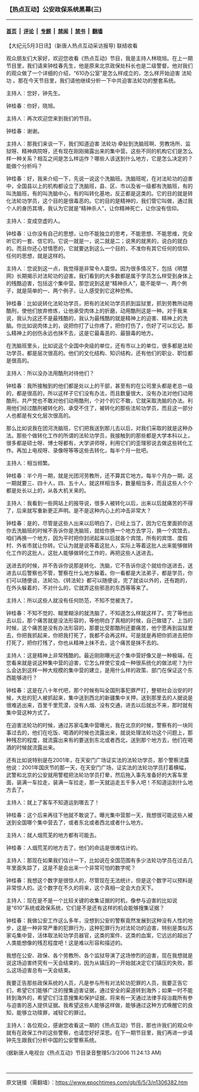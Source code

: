 ### 【热点互动】公安政保系统黑幕(三)

---

#### [首页](../../../..?n1306382) &nbsp;|&nbsp; [评论](../../../../../epoch-comment?n1306382) &nbsp;|&nbsp; [专题](../../../../../epoch-special?n1306382) &nbsp;|&nbsp; [禁闻](../../../../../epoch-news?n1306382) &nbsp;|&nbsp; [禁书](../../../../../books?n1306382) &nbsp;|&nbsp; [翻墙](https://github.com/gfw-breaker/nogfw/blob/master/README.md?n1306382)


<div class="post_content" id="artbody" itemprop="articleBody">
 <!-- article content begin -->
 <p>
  【大纪元5月3日讯】（新唐人热点互动采访报导)
  <ok href="http://ntdtv.com/xtr/clips/FocusTalk/2006/042006/RDHD_0427-3_04272006.ram">
   联结收看
  </ok>
 </p>
 <p>
  观众朋友们大家好，欢迎您收看《热点互动》节目，我是主持人林晓旭。在上一期节目里，我们请来钟桂春先生，他是原来北京政保处科长也是二级警督。他对我们的观众做了一个详细的介绍，“610办公室”是怎么样成立的，怎么样开始迫害
  <ok href="https://www.epochtimes.com/gb/tag/%E6%B3%95%E8%BD%AE%E5%8A%9F.html">
   法轮功
  </ok>
  。那在今天节目里，我们请他继续分析一下中共迫害法轮功的整套系统。
 </p>
 <p>
  主持人︰您好，钟先生。
 </p>
 <p>
  钟桂春︰你好，晓旭。
 </p>
 <p>
  主持人︰再次欢迎您来到我们的节目。
 </p>
 <p>
  钟桂春︰谢谢。
 </p>
 <p>
  主持人︰那我们来谈一下，我们知道迫害
  <ok href="https://www.epochtimes.com/gb/tag/%E6%B3%95%E8%BD%AE%E5%8A%9F.html">
   法轮功
  </ok>
  牵扯到洗脑班啊、劳教场所、监狱呀、精神病院呀，还有现在刚刚揭露出来的集中营。这些不同的机构它们是怎么样一种关系？相互之间是怎么样运作？哪些人该送到什么地方，它是怎么决定的？能做个分析吗？
 </p>
 <p>
  钟桂春︰好，我来介绍一下，先说一说这个洗脑班。洗脑班呢，在对法轮功的迫害中，全国县以上的机构都设立了洗脑班，县、区、市以及省一级都有洗脑班，有的叫洗脑班，有的叫洗脑中心，有的叫转化基地，反正都是这类的。它的目的就是转化法轮功学员，这个目的是很毒恶的。它的目的是精神的，我们管它叫做，通过我个人的身历其境，我认为它就是“精神杀人”，让你精神死亡，让你没有信仰。
 </p>
 <p>
  主持人︰变成空虚的人。
 </p>
 <p>
  钟桂春︰让你没有自己的思想，让你不能独立的思考，不能思想、不能思维，完全听它的一套、信它的。它说一就是一，说二就是二；说黑的就黑的，说白的就白的。而且你还心甘情愿的，它就要达到这么一个目的，不准你有其它任何的信仰、任何的思想，就是这样的。
 </p>
 <p>
  主持人︰您说到这一点，我觉得是非常令人震惊。因为很多情况下，包括《明慧网》长期揭示对法轮功的迫害。我们看到的大多数都是属于学员怎么样受到身体上的残酷迫害，包括这个集中营。那您说到这是“精神杀人”，能不能举一、两个例子，就是简单的一、两个例子，让人感受到它这种恐怖。
 </p>
 <p>
  钟桂春︰比如说转化法轮功学员，把有的法轮功学员抓到监狱里，抓到劳教所动用酷刑，使他们放弃修炼，让他承受肉体上的折磨，动用酷刑这是一种。对于我来说，我认为这还不是最残酷的，我认为最残酷的就是精神上的迫害、精神上的洗脑。你比如说肉体上的，说把你打了让你疼了，把你打伤了，伤好了可以忘记。那么精神上的创伤永远也抹不去，这是它最毒恶的、最狠毒的地方。
 </p>
 <p>
  在洗脑班里头，比如说这个全国中央级的单位，还有市以上的单位，很多都是法轮功学员，都是层次很高的。他们的文化结构、知识结构，还有他们的职业、职位都是很高的。
 </p>
 <p>
  主持人︰所以没办法用酷刑对待他们？
 </p>
 <p>
  钟桂春︰我所接触到的他们都是处以上的干部，甚至有的在公司里头都是老总一级的，都是很高的，所以这样子它们没有办法，而且数量很大，没有办法对他们动用酷刑，共产党也不敢对他们动用酷刑，个对个的它不敢，它就采取洗脑的办法。利用他们经过酷刑被转化的、承受不住了，被转化的那些法轮功学员，而且这一部分人也都是有文化层次很高的。
 </p>
 <p>
  那么比如说我在团河洗脑班，它们把我送到那儿去以后，对我们采取的就是这种办法。那些个做转化工作的所谓的法轮功学员，我接触到的那些都是大学本科以上，很多都是硕士呀、博士呀都有，大学讲师呀，利用它们的歪理邪说去做这些转化工作。再加上电视呀、录像呀等等这些去转化，每半个月一批吧。
 </p>
 <p>
  主持人︰相当频繁。
 </p>
 <p>
  钟桂春︰半个月一期，就是光团河劳教所，还不算其它地方。每半个月办一期，这一期就要三、四十人，四、五十人，就这样相当多，数量相当多，而且这些人个个都是处长以上的，从各大机关来的。
 </p>
 <p>
  主持人︰我看到一些网站上的报导说，很多人被转化以后，出来以后就痛苦的不得了，后来就写重新更正声明。是不是这种内心上的冲击非常大？
 </p>
 <p>
  钟桂春︰是的，尽管是这些人出来以后明白了，已经上当了，因为它在里面抓你送你去洗脑班的时候不告诉你是洗脑班，就给你换一个地方去学习，换一个宾馆去，咱们再换一个地方，因为平时把你封闭起来以后就各个宾馆，所有的宾馆、度假村、外省市就让你转。它认为就是说等着这批人，实际上等着这批人出来能够做转化工作的这批人，这批人能够做转化工作的，再把这些人送进去。
 </p>
 <p>
  送进去的时候，并不告诉你说那是转化、洗脑，它不告诉你这个就给你送进去，送进去以后警察也不管，警察在什么地方躲着。你一看都是大法弟子，都是学员，你们可以随便谈，法轮功、《转法轮》都可以随便谈，完了就谈以外的，还有跑的，在外头躲着的，不对什么的，它就弄这些邪恶的东西等等来了。
 </p>
 <p>
  主持人：所以这些人就没有任何防范，不知不觉被洗了。
 </p>
 <p>
  钟桂春：不知不觉的、糊里糊涂的就洗脑了，不知道怎么样就这样了。完了等他出去以后，那个痛苦就是没法形容的，等他明白了真相的时候，自己做错了、上当的时候，这个痛苦是没有办法形容的，那要比受那酷刑还要痛苦，他宁愿再到监狱里去，你把我抓起来，你把我打死了，我都不会再这样。可是就是再把你抓进去把你打死了，把你打残了，你也从精神上抹不去，这个痛苦是抹不去的。
 </p>
 <p>
  主持人：这是精神上非常残酷的。最近刚刚曝光这个集中营好像又是一种极端，在您看来就是说这种集中营的迫害，它怎么样使它变成一种很系统化的做法呢？为什么会达到这样一种大规模的集中营的建立，是用什么样的政策、部门在保证这个东西能够进行？
 </p>
 <p>
  钟桂春：这是在八十年代吧，那个时候有叫全国刑事犯罪严打，整顿社会治安的时候，大批的犯人被抓起来，集中送到西北的新疆集中关押，送到那里去的人据说是很难逃出来，百里千里荒漠，没有人烟、没有交通，进去以后就出不来，那时就有集中营这种方式了。
 </p>
 <p>
  在迫害法轮功的时候，通过苏家屯集中营曝光，我在北京的时候，警察有的一块同事过去的，他们在吃饭、喝酒的时候也流露出来，就说处理法轮功这个问题上，那种残忍的程度，就流露出来有的要送到东北或者西北，送到那个地方去，他们在喝酒的时候就流露出来。
 </p>
 <p>
  还有比如说特别是在2001年，在天安门广场证实法的法轮功学员，那个警察流露他说：2001年国庆节的那一天，在天安门广场，证实法的法轮功学员打着横幅，武警和北京的公安就用警棍把法轮功学员打晕，然后拖入事先准备好的大客车里面，装满一车拉走，装满一车拉走，那一天就运走五千多人吧！不知道运到什么地方去了。
 </p>
 <p>
  主持人：就上了客车不知道运到哪去了！
 </p>
 <p>
  钟桂春：这个后来再往下他就不敢说了。曝光集中营那一天，我想很可能这些人被送到全国哪个集中营去了，或者东北或者西北或者什么地方。
 </p>
 <p>
  主持人：就人烟荒芜的地方都有可能去。
 </p>
 <p>
  钟桂春：人烟荒芜的地方去了，他们的命运是很难估计的。
 </p>
 <p>
  主持人：那现在如果我们估计一下，比如说在全国范围有多少法轮功学员在过去几年里面失踪了，这是不是会出来一个非常可怕的数字呢？
 </p>
 <p>
  钟桂春：我想这个数字是很惊人的，尽管现在无法统计，但是这个数字可以预料是非常惊人的。这个数字在不久的将来，这个真相一定会大白天下。
 </p>
 <p>
  主持人：现在是不是一个比较关键的收集证据的时机，像参与迫害的比如说是“610”系统或政保系统，它们是不是还有这样的机会能够搜集证据？
 </p>
 <p>
  钟桂春：我做公安工作这么多年，没想到公安的警察竟然发展到这种没有人性的地步，这是一种非常严重的犯罪行为，这种犯罪行为对法轮功的迫害，特别是类似苏家屯集中营，活体取法轮功学员器官，这类的案件、这类的血案，它远远的超出了人类能想像的残忍程度吧！这是难以形容和描述的。
 </p>
 <p>
  我想在公安、政保、各个劳教所、各个监狱导演了这场惨烈的迫害，现在我想就是说这场迫害终究有一天会结束的，因为从镇压的一开始就决定它们镇压的失败，那么这场迫害总有一天会结束。
 </p>
 <p>
  我要正告那些政保系统的人员，凡是参与所有对法轮功犯罪的人员，我要正告它们，希望它们能够广泛的搜集迫害证据，通过安全的渠道转到海外；如果一时不能转到海外的，希望它们注意搜集和保护证据，将来有一天通过法律手段治裁所有参与迫害的恶人提供证据。我希望这些人能够这样做，能够通过这种方式唤醒它的良知，能够立功赎罪，减轻它的罪过。
 </p>
 <p>
  主持人：各位观众，感谢您收看这一期的《热点互动》节目，那也许我们的观众中就有在政保工作的这些警察，也请您好好深思。在下一期节目里，我们再进一步请钟先生跟我们分析中国的公安警察系统。
 </p>
 <p>
  (据新唐人电视台《热点互动》节目录音整理5/3/2006 11:24:13 AM)
 </p>
 <p>
  <font color="#ffffff">
   (http://www.dajiyuan.com)
  </font>
 </p>
 <!-- article content end -->
 <div id="below_article_ad">
 </div>
</div>


---

原文链接（需翻墙）：https://www.epochtimes.com/gb/6/5/3/n1306382.htm